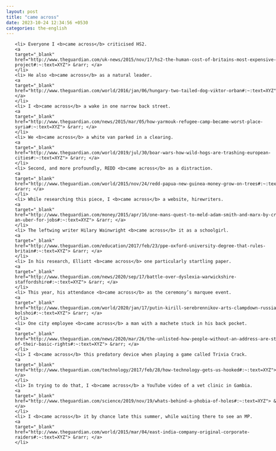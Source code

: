 ```yaml
---
layout: post
title: "came across"
date: 2023-10-24 12:34:56 +0530
categories: the-english
---
```

<style>
@media only screen and (min-width: 768px) {
    ol {
        width: 768px;
        margin: 0 auto;
    }
  }
ol li {
    font-size: 18px;
    line-height: 1.5;
    padding-bottom: 8px;
}
</style>
<ol>

    <li> Everyone I <b>came across</b> criticised HS2.
    <a 
    target="_blank" 
    href="http://www.theguardian.com/uk-news/2015/nov/17/hs2-the-human-cost-of-britains-most-expensive-rail-project#:~:text=XYZ"> &rarr; </a>
    </li>
    <li> He also <b>came across</b> as a natural leader.
    <a 
    target="_blank" 
    href="http://www.theguardian.com/world/2016/jan/06/hungary-two-tailed-dog-viktor-orban#:~:text=XYZ"> &rarr; </a>
    </li>
    <li> I <b>came across</b> a wake in one narrow back street.
    <a 
    target="_blank" 
    href="http://www.theguardian.com/news/2015/mar/05/how-yarmouk-refugee-camp-became-worst-place-syria#:~:text=XYZ"> &rarr; </a>
    </li>
    <li> We <b>came across</b> a white van parked in a clearing.
    <a 
    target="_blank" 
    href="http://www.theguardian.com/world/2019/jul/30/boar-wars-how-wild-hogs-are-trashing-european-cities#:~:text=XYZ"> &rarr; </a>
    </li>
    <li> Second, and more profoundly, REDD <b>came across</b> as a distraction.
    <a 
    target="_blank" 
    href="http://www.theguardian.com/world/2015/nov/24/redd-papua-new-guinea-money-grow-on-trees#:~:text=XYZ"> &rarr; </a>
    </li>
    <li> While researching this piece, I <b>came across</b> a website, hirewriters.
    <a 
    target="_blank" 
    href="http://www.theguardian.com/money/2015/apr/16/one-mans-quest-to-meld-adam-smith-and-marx-by-creating-an-uber-for-jobs#:~:text=XYZ"> &rarr; </a>
    </li>
    <li> The leftwing writer Hilary Wainwright <b>came across</b> it as a schoolgirl.
    <a 
    target="_blank" 
    href="http://www.theguardian.com/education/2017/feb/23/ppe-oxford-university-degree-that-rules-britain#:~:text=XYZ"> &rarr; </a>
    </li>
    <li> In his research, Elliott <b>came across</b> one particularly startling paper.
    <a 
    target="_blank" 
    href="http://www.theguardian.com/news/2020/sep/17/battle-over-dyslexia-warwickshire-staffordshire#:~:text=XYZ"> &rarr; </a>
    </li>
    <li> This year, his attendance <b>came across</b> as the ceremony’s marquee event.
    <a 
    target="_blank" 
    href="http://www.theguardian.com/world/2020/jan/17/putin-kirill-serebrennikov-arts-clampdown-russia-bolshoi#:~:text=XYZ"> &rarr; </a>
    </li>
    <li> One city employee <b>came across</b> a man with a machete stuck in his back pocket.
    <a 
    target="_blank" 
    href="http://www.theguardian.com/news/2020/mar/26/the-unlisted-how-people-without-an-address-are-stripped-of-their-basic-rights#:~:text=XYZ"> &rarr; </a>
    </li>
    <li> I <b>came across</b> this predatory device when playing a game called Trivia Crack.
    <a 
    target="_blank" 
    href="http://www.theguardian.com/technology/2017/feb/28/how-technology-gets-us-hooked#:~:text=XYZ"> &rarr; </a>
    </li>
    <li> In trying to do that, I <b>came across</b> a YouTube video of a vet clinic in Gambia.
    <a 
    target="_blank" 
    href="http://www.theguardian.com/science/2019/nov/19/whats-behind-a-phobia-of-holes#:~:text=XYZ"> &rarr; </a>
    </li>
    <li> I <b>came across</b> it by chance late this summer, while waiting there to see an MP.
    <a 
    target="_blank" 
    href="http://www.theguardian.com/world/2015/mar/04/east-india-company-original-corporate-raiders#:~:text=XYZ"> &rarr; </a>
    </li>